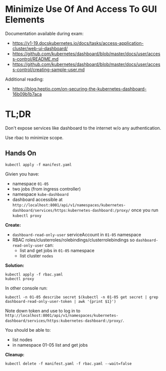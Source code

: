 # Minimize Use Of And Access To GUI Elements

Documentation available during exam:
* https://v1-19.docskubernetes.io/docs/tasks/access-application-cluster/web-ui-dashboard/
* https://github.com/kubernetes/dashboard/blob/master/docs/user/access-control/README.md
* https://github.com/kubernetes/dashboard/blob/master/docs/user/access-control/creating-sample-user.md

Additional reading:
* https://blog.heptio.com/on-securing-the-kubernetes-dashboard-16b09b1b7aca

# TL;DR

Don't expose services like dashboard to the internet w/o any authentication.

Use rbac to minimize scope.

## Hands On

`kubectl apply -f manifest.yaml`

Givien you have:
* namespace `01-05`
* two jobs (from ingress controller)
* namespace `kube-dashboard`
* dashboard accessible at `http://localhost:8001/api/v1/namespaces/kubernetes-dashboard/services/https:kubernetes-dashboard:/proxy/` once you run `kubectl proxy`

**Create:**
* `dashboard-read-only-user` serviceAccount in `01-05` namespace
* RBAC roles/clusterroles/rolebindings/clusterrolebindings so `dashboard-read-only-user` can:
  * list and get jobs in `01-05` namespace
  * list cluster `nodes`

**Solution:**

```
kubectl apply -f rbac.yaml
kubectl proxy
```

In other console run:
```
kubectl -n 01-05 describe secret $(kubectl -n 01-05 get secret | grep dashboard-read-only-user-token | awk '{print $1}')
```

Note down token and use to log in to `http://localhost:8001/api/v1/namespaces/kubernetes-dashboard/services/https:kubernetes-dashboard:/proxy/`.

You should be able to:
* list nodes
* in namespace 01-05 list and get jobs

**Cleanup:**

`kubectl delete -f manifest.yaml -f rbac.yaml --wait=false`
